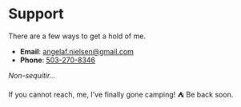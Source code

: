 Support
=================

There are a few ways to get a hold of me.

  * **Email**: <angelaf.nielsen@gmail.com>
  * **Phone**: <a href="https://www.youtube.com/watch?v=_II0fc7hgNY" title="Angela">503-270-8346</a>

<em>Non-sequitir...</em>

If you cannot reach, me, I've finally gone camping! :tent: Be back soon.
